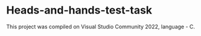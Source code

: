 # Heads-and-hands-test-task

This project was compiled on Visual Studio Community 2022, language - C.
